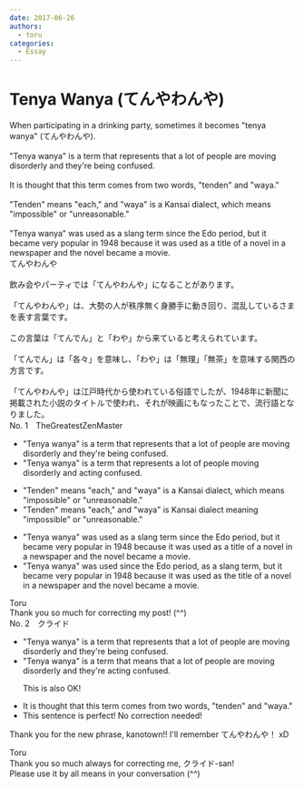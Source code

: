 ```yaml
---
date: 2017-06-26
authors:
  - toru
categories:
  - Essay
---
```


<h1 id="subject_show">Tenya Wanya (てんやわんや)</h1>
<div class="date" hidden>Jun 26, 2017 19:39</div>
<div id="post"><div id="body_show_ori">
When participating in a drinking party, sometimes it becomes "tenya wanya" (てんやわんや).<br/><br/>"Tenya wanya" is a term that represents that a lot of people are moving disorderly and they're being confused. <br/><br/>It is thought that this term comes from two words, "tenden" and "waya."<br/><br/>"Tenden" means "each," and "waya" is a Kansai dialect, which means "impossible" or "unreasonable."<br/><br/>"Tenya wanya" was used as a slang term since the Edo period, but it became very popular in 1948 because it was used as a title of a novel in a newspaper and the novel became a movie.
</div></div>

<!-- more -->

<div id="post_ja"><div id="body_show_mo">
てんやわんや<br/><br/>飲み会やパーティでは「てんやわんや」になることがあります。<br/><br/>「てんやわんや」は、大勢の人が秩序無く身勝手に動き回り、混乱しているさまを表す言葉です。<br/><br/>この言葉は「てんでん」と「わや」から来ていると考えられています。<br/><br/>「てんでん」は「各々」を意味し、「わや」は「無理」「無茶」を意味する関西の方言です。<br/><br/>「てんやわんや」は江戸時代から使われている俗語でしたが、1948年に新聞に掲載された小説のタイトルで使われ、それが映画にもなったことで、流行語となりました。
</div></div>
<div id="block"><div class="first_name"> No. 1　<span class="just_name">TheGreatestZenMaster</span></div><div id="block2">
<ul class="correction_field">
<li class="incorrect">"Tenya wanya" is a term that represents that a lot of people are moving disorderly and they're being confused.</li>
<li class="corrected correct">
"Tenya wanya" is a term that represents a lot of people moving disorderly and acting confused.
</li>
</ul>
<ul class="correction_field">
<li class="incorrect">"Tenden" means "each," and "waya" is a Kansai dialect, which means "impossible" or "unreasonable."</li>
<li class="corrected correct">
"Tenden" means "each," and "waya" is Kansai dialect meaning "impossible" or "unreasonable."
</li>
</ul>
<ul class="correction_field">
<li class="incorrect">"Tenya wanya" was used as a slang term since the Edo period, but it became very popular in 1948 because it was used as a title of a novel in a newspaper and the novel became a movie.</li>
<li class="corrected correct">
"Tenya wanya" was used since the Edo period, as a slang term, but it became very popular in 1948 because it was used as the title of a novel in a newspaper and the novel became a movie.
</li>
</ul>
</div><div class="name"><span class="just_name">Toru</span><br>
Thank you so much for correcting my post! (^^)
</div>
</div>
<div id="block"><div class="first_name"> No. 2　<span class="just_name">クライド</span></div><div id="block2">
<ul class="correction_field">
<li class="incorrect">"Tenya wanya" is a term that represents that a lot of people are moving disorderly and they're being confused.</li>
<li class="corrected correct">
"Tenya wanya" is a term that <span class="f_blue">means</span> that a lot of people are moving disorderly and they're <span class="f_red">acting</span> confused.
<p class="correction_comment">This is also OK!</p>
</li>
</ul>
<ul class="correction_field">
<li class="incorrect">It is thought that this term comes from two words, "tenden" and "waya."</li>
<li class="corrected perfect">This sentence is perfect! No correction needed!</li>
</ul>
<p class="comment_small">
 Thank you for the new phrase, kanotown!! I'll remember てんやわんや！ xD
</p>

</div><div class="name"><span class="just_name">Toru</span><br>
Thank you so much always for correcting me, クライド-san!<br/>Please use it by all means in your conversation (^^)
</div>
</div>

